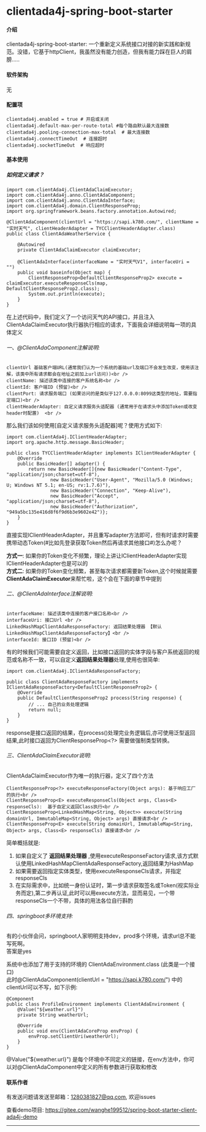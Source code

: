 # clientada4j-spring-boot-starter

#### 介绍
clientada4j-spring-boot-starter: 一个重新定义系统接口对接的新实践和新规范。没错，它基于httpClient，我虽然没有能力创造，但我有能力踩在巨人的肩膀.....


#### 软件架构
无

#### 配置项
```
clientada4j.enabled = true # 开启或关闭
clientada4j.default-max-per-route-total #每个路由默认最大连接数
clientada4j.pooling-connection-max-total  # 最大连接数
clientada4j.connectTimeOut  # 连接超时
clientada4j.socketTimeOut  # 响应超时
```
#### 基本使用

##### 如何定义请求？
```
import com.clientAda4j.ClientAdaClaimExecutor;
import com.clientAda4j.anno.ClientAdaComponent;
import com.clientAda4j.anno.ClientAdaInterface;
import com.clientAda4j.domain.ClientResponseProp;
import org.springframework.beans.factory.annotation.Autowired;

@ClientAdaComponent(clientUrl = "https://sapi.k780.com/", clientName = "实时天气", clientHeaderAdapter = TYCClientHeaderAdapter.class)
public class ClientAdaWeatherService {

    @Autowired
    private ClientAdaClaimExecutor claimExecutor;

    @ClientAdaInterface(interfaceName = "实时天气V1", interfaceUri = "")
    public void baseinfo(Object map) {
        ClientResponseProp<DefaultClientResponseProp2> execute = claimExecutor.executeResponseCls(map, DefaultClientResponseProp2.class);
        System.out.println(execute);
    }
}
```
在上述代码中，我们定义了一个访问天气的API接口，并且注入ClientAdaClaimExecutor执行器执行相应的请求，下面我会详细说明每一项的具体定义<br />

###### 一、@ClientAdaComponent注解说明:<br />
```
clientUrl 基础客户端URL(通常我们认为一个系统的基础url及端口不会发生改变，使用该注解，该类中所有请求都会在地址之前加上url访问))<br />
clientName: 描述该类中连接的客户系统名称<br />
clientId: 客户端ID (预留)<br />
clientPort: 请求服务端口 (如果访问的是类似于127.0.0.0:8099这类型的地址，需要指定端口)<br />
clientHeaderAdapter: 自定义请求服务头适配器 (通常用于在请求头中添加Token或改变header时配置)  <br />
```
那么我们该如何使用[自定义请求服务头适配器]呢？使用方式如下:
```
import com.clientAda4j.IClientHeaderAdapter;
import org.apache.http.message.BasicHeader;

public class TYCClientHeaderAdapter implements IClientHeaderAdapter {
    @Override
    public BasicHeader[] adapter() {
        return new BasicHeader[]{new BasicHeader("Content-Type", "application/json;charset=utf-8"),
                new BasicHeader("User-Agent", "Mozilla/5.0 (Windows; U; Windows NT 5.1; en-US; rv:1.7.6)"),
                new BasicHeader("Connection", "Keep-Alive"),
                new BasicHeader("Accept", "application/json;charset=utf-8"),
                new BasicHeader("Authorization", "949a5bc135e416d8f6f9d6b3e9602e42")};
    }
}
```
直接实现IClientHeaderAdapter，并且重写adapter方法即可，但有时请求时需要携带动态Token(#比如先登录获取Token然后再请求其他接口#)怎么办呢？<br />

**方式一**: 如果你的Token变化不频繁，理论上讲让IClientHeaderAdapter实现IClientHeaderAdapter也是可以的<br />
**方式二**: 如果你的Token变化频繁，甚至每次请求都需要新Token,这个时候就需要**ClientAdaClaimExecutor**来帮忙啦，这个会在下面的章节中提到

###### 二、@ClientAdaInterface注解说明:<br />
```
interfaceName: 描述该类中连接的客户接口名称<br />
interfaceUri: 接口Url <br />
LinkedHashMapClientAdaResponseFactory: 返回结果处理器 【默认LinkedHashMapClientAdaResponseFactory】<br />
interfaceId: 接口ID (预留)<br />
```

有的时候我们可能需要自定义返回，比如接口返回的实体字段与客户系统返回的规范或名称不一致，可以自定义**返回结果处理器**处理,使用也很简单:

```
import com.clientAda4j.IClientAdaResponseFactory;

public class ClientAdaResponseFactory implements IClientAdaResponseFactory<DefaultClientResponseProp2> {
    @Override
    public DefaultClientResponseProp2 process(String response) {
        // ... 自己的业务处理逻辑
        return null;
    }
}
```

response是接口返回的结果，在process()处理完业务逻辑后,亦可使用泛型返回结果,此时接口返回为ClientResponseProp<?> 需要做强制类型转换。

###### 三、ClientAdaClaimExecutor说明:<br />

ClientAdaClaimExecutor作为唯一的执行器，定义了四个方法
```
ClientResponseProp<?> executeResponseFactory(Object args): 基于响应工厂的执行<br />
ClientResponseProp<E> executeResponseCls(Object args, Class<E> responseCls):  基于自定义返回Class执行<br />
ClientResponseProp<LinkedHashMap<String, Object>> execute(String domainUrl, ImmutableMap<String, Object> args) 直接请求<br />
ClientResponseProp<E> execute(String domainUrl, ImmutableMap<String, Object> args, Class<E> responseCls) 直接请求<br />
```

简单概括就是:
1. 如果自定义了 **返回结果处理器** ,使用executeResponseFactory请求,该方式默认使用LinkedHashMapClientAdaResponseFactory,返回结果为HashMap
2. 如果需要返回指定实体类型，使用executeResponseCls请求，并指定responseCls
3. 在实际需求中，比如统一身份认证时，第一步请求获取签名或Token(视实际业务而定),第二步再认证,此时可以用execute方法，显而易见，一个带responseCls一个不带，具体的用法各位自行斟酌

###### 四、springboot多环境支持:<br />

有的小伙伴会问，springboot人家明明支持dev，prod多个环境，请求url总不能写死啊。<br />
答案是yes <br />

系统中也添加了用于支持的环境的 ClientAdaEnvironment.class (此类是一个接口)<br />
此时@ClientAdaComponent(clientUrl = "https://sapi.k780.com/") 中的clientUrl可以不写，如下示例:
```
@Component
public class ProfileEnvironment implements ClientAdaEnvironment {
    @Value("${weather.url}")
    private String weatherUrl;

    @Override
    public void env(ClientAdaCoreProp envProp) {
        envProp.setClientUri(weatherUrl);
    }
}
```
@Value("${weather.url}") 是每个环境中不同定义的链接，在env方法中，你可以对@ClientAdaComponent中定义的所有参数进行获取和修改

#### 联系作者

有发送问题请发送至邮箱：1280381827@qq.com, 欢迎issues


查看demo项目: https://gitee.com/wanghe199512/spring-boot-starter-client-ada4j-demo 

--------------------

